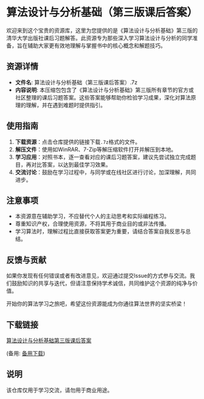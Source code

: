 # 算法设计与分析基础（第三版课后答案）

欢迎来到这个宝贵的资源库，这里为您提供的是《算法设计与分析基础》第三版的清华大学出版社课后习题解答。此资源专为那些深入学习算法设计与分析的同学准备，旨在辅助大家更有效地理解与掌握书中的核心概念和解题技巧。

## 资源详情

- **文件名**: 算法设计与分析基础（第三版课后答案）.7z
- **内容说明**: 本压缩包包含了《算法设计与分析基础》第三版所有章节的官方或社区整理的课后习题答案。这些答案能够帮助你检验学习成果，深化对算法原理的理解，并在遇到难题时提供指引。
  
## 使用指南

1. **下载资源**：点击仓库提供的链接下载`.7z`格式的文件。
2. **解压文件**：使用如WinRAR、7-Zip等解压缩软件打开并解压到本地。
3. **学习应用**：对照书本，逐一查看对应的课后习题答案，建议先尝试独立完成题目，再对比答案，以达到最佳学习效果。
4. **交流讨论**：鼓励在学习过程中，与同学或在线社区进行讨论，加深理解，共同进步。

## 注意事项

- 本资源意在辅助学习，不应替代个人的主动思考和实际编程练习。
- 尊重知识产权，合理使用资源，不将其用于商业目的或非法传播。
- 学习算法时，理解过程比直接获取答案更为重要，请结合答案自我反思与总结。

## 反馈与贡献

如果你发现有任何错误或者有改进意见，欢迎通过提交Issue的方式参与交流。我们鼓励知识的共享与迭代，但请注意保持学术诚信，共同维护这个资源的纯净与价值。

开始你的算法学习之旅吧，希望这份资源能成为你通往算法世界的坚实桥梁！

## 下载链接
[算法设计与分析基础第三版课后答案](https://pan.quark.cn/s/d56ff0a51cf3) 

(备用: [备用下载](https://pan.baidu.com/s/1iv-CoP9joYEv5gn2xkaSLQ?pwd=1234))

## 说明

该仓库仅用于学习交流，请勿用于商业用途。
